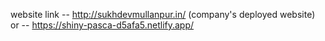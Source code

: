 website link -- http://sukhdevmullanpur.in/  (company's deployed website)
or -- https://shiny-pasca-d5afa5.netlify.app/
